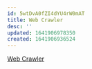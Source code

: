 ```yaml
---
id: 5wtDvA0fZI4dYU4rW0mAT
title: Web Crawler
desc: ''
updated: 1641906978350
created: 1641906936524
---
```


[Web Crawler](https://docs.google.com/drawings/d/16zKbXuHaL3Zl2W0fQ1PbAYvBTIDIRJ_2M6j3XDAkq0s/edit)
